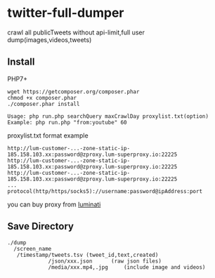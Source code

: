 # twitter-full-dumper
crawl all publicTweets without api-limit,full user dump(images,videos,tweets) 


## Install
PHP7+
```text
wget https://getcomposer.org/composer.phar
chmod +x composer.phar
./composer.phar install
```

```text
Usage: php run.php searchQuery maxCrawlDay proxylist.txt(option)
Example: php run.php "from:youtube" 60
```

proxylist.txt format example
```text
http://lum-customer-...-zone-static-ip-185.158.103.xx:password@zproxy.lum-superproxy.io:22225
http://lum-customer-...-zone-static-ip-185.158.103.xx:password@zproxy.lum-superproxy.io:22225
http://lum-customer-...-zone-static-ip-185.158.103.xx:password@zproxy.lum-superproxy.io:22225
...
protocol(http/https/socks5)://username:password@ipAddress:port
```
you can buy proxy from [luminati](https://luminati.io/?affiliate=ref_5b8920ee6a9af5c0e0b39d36)

## Save Directory 
```text
./dump
  /screen_name
   /timestamp/tweets.tsv (tweet_id,text,created)
             /json/xxx.json      (raw json files)
             /media/xxx.mp4,.jpg     (include image and videos)
 
```